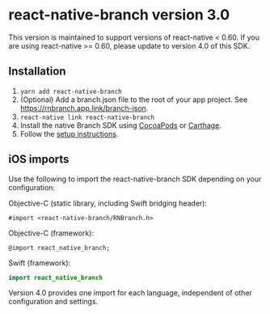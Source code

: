# react-native-branch version 3.0

This version is maintained to support versions of react-native < 0.60. If you
are using react-native >= 0.60, please update to version 4.0 of this SDK.

## Installation

1. `yarn add react-native-branch`
2. (Optional) Add a branch.json file to the root of your app project. See https://rnbranch.app.link/branch-json.
3. `react-native link react-native-branch`
4. Install the native Branch SDK using [CocoaPods](./cocoapods.md) or [Carthage](./carthage.md).
5. Follow the [setup instructions](../README.md#setup).

## iOS imports

Use the following to import the react-native-branch SDK depending on your
configuration:

Objective-C (static library, including Swift bridging header):
```Obj-C
#import <react-native-branch/RNBranch.h>
```

Objective-C (framework):
```Obj-C
@import react_native_branch;
```

Swift (framework):
```Swift
import react_native_branch
```

Version 4.0 provides one import for each language, independent of other
configuration and settings.
